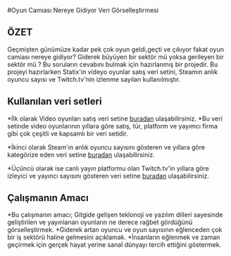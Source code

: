 #Oyun Camiası Nereye Gidiyor Veri Görselleştirmesi

## ÖZET

Geçmişten günümüze kadar pek çok oyun geldi,geçti ve çıkıyor fakat oyun camiası nereye gidiyor?
Giderek büyüyen bir sektör mü yoksa gerileyen bir sektör mü ? Bu soruların cevabını bulmak için
hazırlanmış bir projedir. Bu projeyi hazırlarken Statix'in videyo oyunlar satış veri setini,
Steamın anlık oyuncu sayısı ve Twitch.tv'nin izlenme sayıları kullanılmıştır.


## Kullanılan veri setleri

*İlk olarak Video oyunları satış veri setine [buradan](https://www.kaggle.com/datasets/gregorut/videogamesales) ulaşabilirsiniz.
*Bu veri setinde video oyunlarının yıllara göre satış, tür, platform ve yayımcı firma gibi çok çeşitli ve kapsamlı bir veri setidir.

*İkinci olarak Steam'ın anlık oyuncu sayısını gösteren ve yıllara göre kategörize eden veri setine [buradan](https://backlinko.com/steam-users)
ulaşabilirsiniz.

*Üçüncü olarak ise canlı yayın platformu olan Twitch.tv'in yıllara göre izleyici ve yayıncı sayısını gösteren veri setine [buradan](https://www.kaggle.com/code/suvojithaldar/analyzing-top-games-and-categories-on-twitch-2016) ulaşabilirsiniz.


## Çalışmanın Amacı

*Bu çalışmanın amacı; Gitgide gelişen teklonoji ve yazılım dilleri sayesinde geliştirilen ve yayınlanan oyunların ne derece rağbet gördüğünü görselleştirmek.
*Giderek artan oyuncu ve oyun sayısının eğlenceden çok bir iş sektörü haline gelmesini açıklamak.
*İnsanların eğlenmek ve zaman geçirmek için gerçek hayat yerine sanal dünyayı tercih ettiğini göstermek.




